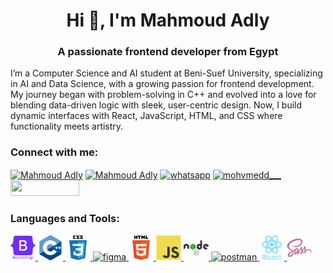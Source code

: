 <h1 align="center">Hi 👋, I'm Mahmoud Adly </h1>
<h3 align="center">A passionate frontend developer from Egypt</h3>

<!-- <p align="left"> <img src="https://komarev.com/ghpvc/?username=youssefal-mashhour&label=Profile%20views&color=0e75b6&style=flat" alt="youssefal-mashhour" /> </p> -->

<!-- <p align="left"> <a href="https://github.com/ryo-ma/github-profile-trophy"><img src="https://github-profile-trophy.vercel.app/?username=youssefal-mashhour" alt="youssefal-mashhour" /></a> </p> -->

 I’m a Computer Science and AI student at Beni-Suef University, specializing in AI and Data Science, with a growing passion for frontend development. My journey began with problem-solving in C++ and evolved into a love for blending data-driven logic with sleek, user-centric design. Now, I build dynamic interfaces with React, JavaScript, HTML, and CSS where functionality meets artistry.
<br />
 


<h3 align="left">Connect with me:</h3>
<p align="left">
<a href="https://www.linkedin.com/in/mahmoud-adly-a02b24356" target="blank"><img align="center" src="https://raw.githubusercontent.com/rahuldkjain/github-profile-readme-generator/master/src/images/icons/Social/linked-in-alt.svg" alt="Mahmoud Adly " height="30" width="40" /></a>
<a href="https://www.facebook.com/mahmod.adly.754?mibextid=ZbWKwL " target="blank"><img align="center" src="https://raw.githubusercontent.com/rahuldkjain/github-profile-readme-generator/master/src/images/icons/Social/facebook.svg" alt="Mahmoud Adly " height="30" width="40" /></a>
  <a href="https://wa.me/+201111962140" target="_blank"><img align="center" src="https://raw.githubusercontent.com/rahuldkjain/github-profile-readme-generator/master/src/images/icons/Social/whatsapp.svg" alt="whatsapp" height="30" width="40" /></a>
 <a href="https://www.instagram.com/mahmod.adly.754?igsh=ejRoOTQya2Y2dTA=" target="blank"><img align="center" src="https://raw.githubusercontent.com/rahuldkjain/github-profile-readme-generator/master/src/images/icons/Social/instagram.svg" alt="mohvmedd___" height="30" width="40" /></a>
 <img src="https://khamsat.com/user/mahmoud_adly_sediek" style="width:110px; height:25px"/>
</a>
</p>
</p>


<h3 align="left">Languages and Tools:</h3>
<p align="left"> <a href="https://getbootstrap.com" target="_blank" rel="noreferrer"> <img src="https://raw.githubusercontent.com/devicons/devicon/master/icons/bootstrap/bootstrap-plain-wordmark.svg" alt="bootstrap" width="40" height="40"/> </a> <a href="https://www.w3schools.com/cpp/" target="_blank" rel="noreferrer"> <img src="https://raw.githubusercontent.com/devicons/devicon/master/icons/cplusplus/cplusplus-original.svg" alt="cplusplus" width="40" height="40"/> </a> <a href="https://www.w3schools.com/css/" target="_blank" rel="noreferrer"> <img src="https://raw.githubusercontent.com/devicons/devicon/master/icons/css3/css3-original-wordmark.svg" alt="css3" width="40" height="40"/> </a> <a href="https://www.figma.com/" target="_blank" rel="noreferrer"> <img src="https://www.vectorlogo.zone/logos/figma/figma-icon.svg" alt="figma" width="40" height="40"/> </a> <a href="https://www.w3.org/html/" target="_blank" rel="noreferrer"> <img src="https://raw.githubusercontent.com/devicons/devicon/master/icons/html5/html5-original-wordmark.svg" alt="html5" width="40" height="40"/> </a> <a href="https://developer.mozilla.org/en-US/docs/Web/JavaScript" target="_blank" rel="noreferrer"> <img src="https://raw.githubusercontent.com/devicons/devicon/master/icons/javascript/javascript-original.svg" alt="javascript" width="40" height="40"/> </a> <a href="https://nodejs.org" target="_blank" rel="noreferrer"> <img src="https://raw.githubusercontent.com/devicons/devicon/master/icons/nodejs/nodejs-original-wordmark.svg" alt="nodejs" width="40" height="40"/> </a> <a href="https://postman.com" target="_blank" rel="noreferrer"> <img src="https://www.vectorlogo.zone/logos/getpostman/getpostman-icon.svg" alt="postman" width="40" height="40"/> </a> <a href="https://reactjs.org/" target="_blank" rel="noreferrer"> <img src="https://raw.githubusercontent.com/devicons/devicon/master/icons/react/react-original-wordmark.svg" alt="react" width="40" height="40"/> </a> <a href="https://sass-lang.com" target="_blank" rel="noreferrer"> <img src="https://raw.githubusercontent.com/devicons/devicon/master/icons/sass/sass-original.svg" alt="sass" width="40" height="40"/> </a> </p>

<!-- <p><img align="left" src="https://github-readme-stats.vercel.app/api/top-langs?username=youssefal-mashhour&show_icons=true&locale=en&layout=compact" alt="youssefal-mashhour" /></p> -->

<!-- <p>&nbsp;<img align="center" src="https://github-readme-stats.vercel.app/api?username=youssefal-mashhour&show_icons=true&locale=en" alt="youssefal-mashhour" /></p> -->

<!-- <p><img align="center" src="https://github-readme-streak-stats.herokuapp.com/?user=youssefal-mashhour&" alt="youssefal-mashhour" /></p> -->
